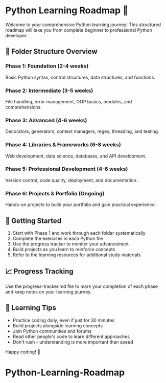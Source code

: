 # Python Learning Roadmap 🐍

Welcome to your comprehensive Python learning journey! This structured roadmap will take you from complete beginner to professional Python developer.

## 📁 Folder Structure Overview

### Phase 1: Foundation (2-4 weeks)
Basic Python syntax, control structures, data structures, and functions.

### Phase 2: Intermediate (3-5 weeks)  
File handling, error management, OOP basics, modules, and comprehensions.

### Phase 3: Advanced (4-6 weeks)
Decorators, generators, context managers, regex, threading, and testing.

### Phase 4: Libraries & Frameworks (6-8 weeks)
Web development, data science, databases, and API development.

### Phase 5: Professional Development (4-6 weeks)
Version control, code quality, deployment, and documentation.

### Phase 6: Projects & Portfolio (Ongoing)
Hands-on projects to build your portfolio and gain practical experience.

## 🚀 Getting Started

1. Start with Phase 1 and work through each folder systematically
2. Complete the exercises in each Python file
3. Use the progress tracker to monitor your advancement
4. Build projects as you learn to reinforce concepts
5. Refer to the learning resources for additional study materials

## 📈 Progress Tracking

Use the progress-tracker.md file to mark your completion of each phase and keep notes on your learning journey.

## 🎯 Learning Tips

- Practice coding daily, even if just for 30 minutes
- Build projects alongside learning concepts
- Join Python communities and forums
- Read other people's code to learn different approaches
- Don't rush - understanding is more important than speed

Happy coding! 🎉
# Python-Learning-Roadmap
